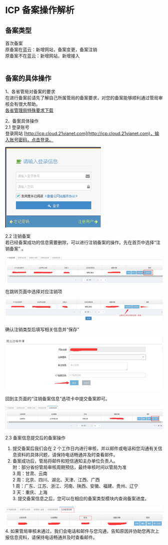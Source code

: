 <properties
	pageTitle="原备案在蓝云-备案注销 | Azure"
	description="ICP 备案类型为原备案在蓝云的备案注销操作流程"
	services="icp-backup"
	documentationCenter=""
	authors="will"
	manager="edwinc"
	editor=""
	tags="icp"/>

<tags
	ms.service="icp-backup"
	ms.workload=""
	ms.tgt_pltfrm=""
	ms.devlang="na"
	ms.topic="article"
	ms.date="02/2017"
	wacn.date="02/2017"
	wacn.lang="cn" 
	ms.author="will"/>
	
	
# ICP 备案操作解析

## 备案类型

首次备案</br>
原备案在蓝云：新增网站，备案变更，备案注销</br>
原备案不在蓝云：新增网站，新增接入
</br>
</br>

## 备案的具体操作

1、各省管局对备案的要求</br>
在进行备案前请先了解自己所属管局的备案要求，对您的备案能够顺利通过管局审核会有很大帮助。</br>
[各省管理局特殊要求下载](//wacndevelop.blob.core.chinacloudapi.cn/marketing-resource/documents/special-request.pdf)
</br>

2、备案具体操作</br>
2.1 登录账号</br>
登录网站 [http://icp.cloud.21vianet.com](http://icp.cloud.21vianet.com)，输入账号密码，点击登录。

![procedure](./media/5-1.png)
</br>

2.2 注销备案</br>
若已经备案成功的信息需要删除，可以进行注销备案的操作。先在首页中选择“注销备案” 。

![procedure](./media/5-2.png)

在跳转页面中选择对应注销项

![procedure](./media/5-3.png)

确认注销类型后填写相关信息并“保存”

![procedure](./media/5-4.png)

回到主页面的“注销备案信息”选项卡中提交备案即可。

![procedure](./media/5-5.png)
</br>

2.3 备案信息提交后的备案操作</br>
 1. 提交备案后我们会在 2 个工作日内进行审核，并以邮件或电话和您沟通有关信息资料的具体问题，请保持电话畅通并及时查看邮件。</br>
 2. 备案成功后，管局将邮件和短信通知主办单位负责人。</br>
    附：部分省份管局审核周期预估，最终审核时间以管局为准</br>
    3 周：甘肃、云南</br>
    2 周：北京、四川、湖北、天津、江西、广西</br>
    1 周：广东、江苏、浙江、河南、陕西、安徽、福建、贵州、辽宁</br>
    3 天：重庆、上海</br>
    3. 提交备案信息之后，您可以在相应的备案类型模块内查询备案进度。

 ![procedure](./media/5-6.png) </br>
 4. 如果管局审核未通过，我们会电话和邮件与您沟通，告知原因并协助您再次上报信息资料，请保持电话畅通并及时查看邮件。
